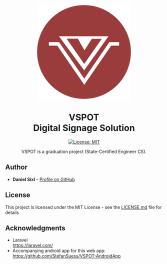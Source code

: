 <div align="center">
<img src="./public/media/branding/logo.png?raw=true" width="300" height="300">
<h1>VSPOT<br>Digital Signage Solution</h1>
<p>
  
[![License: MIT](https://img.shields.io/badge/License-MIT-yellow.svg)](https://opensource.org/licenses/MIT)

</p>
<p>VSPOT is a graduation project (State-Certified Engineer CS).</p>
</div>

## Author

* **Daniel Sixl** – [Profile on GitHub](https://github.com/Sixl-Daniel)

## License

This project is licensed under the MIT License - see the [LICENSE.md](LICENSE.md) file for details

## Acknowledgments
* Laravel  
    https://laravel.com/
* Accompanying android app for this web app: 
    https://github.com/StefanSuess/VSPOT-AndroidApp
